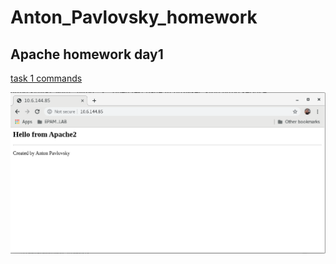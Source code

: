 # Anton_Pavlovsky_homework

## Apache homework day1

[task 1 commands](Apache_day1_task1.sh)

![logo](Apache2_installed.png)

